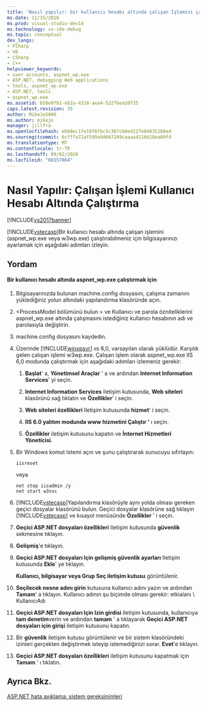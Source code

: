 ```yaml
---
title: 'Nasıl yapılır: bir kullanıcı hesabı altında çalışan Işlemini çalıştırma | Microsoft Docs'
ms.date: 11/15/2016
ms.prod: visual-studio-dev14
ms.technology: vs-ide-debug
ms.topic: conceptual
dev_langs:
- FSharp
- VB
- CSharp
- C++
helpviewer_keywords:
- user accounts, aspnet_wp.exe
- ASP.NET, debugging Web applications
- tools, aspnet_wp.exe
- ASP.NET, tools
- aspnet_wp.exe
ms.assetid: b58e97b1-e62a-4318-aea4-52276ea20735
caps.latest.revision: 35
author: MikeJo5000
ms.author: mikejo
manager: jillfra
ms.openlocfilehash: ebb8ec1fe10f6fbc5c367cb0ed127e048351b0e4
ms.sourcegitcommit: 6cfffa72af599a9d667249caaaa411bb28ea69fd
ms.translationtype: MT
ms.contentlocale: tr-TR
ms.lasthandoff: 09/02/2020
ms.locfileid: "68157864"
---
```

# <a name="how-to-run-the-worker-process-under-a-user-account"></a>Nasıl Yapılır: Çalışan İşlemi Kullanıcı Hesabı Altında Çalıştırma
[!INCLUDE[vs2017banner](../includes/vs2017banner.md)]

[!INCLUDE[vstecasp](../includes/vstecasp-md.md)]Bir kullanıcı hesabı altında çalışan işlemini (aspnet_wp.exe veya w3wp.exe) çalıştırabilmeniz için bilgisayarınızı ayarlamak için aşağıdaki adımları izleyin.  
  
## <a name="procedure"></a>Yordam  
  
#### <a name="to-run-aspnet_wpexe-under-a-user-account"></a>Bir kullanıcı hesabı altında aspnet_wp.exe çalıştırmak için  
  
1. Bilgisayarınızda bulunan machine.config dosyasını, çalışma zamanını yüklediğiniz yolun altındaki yapılandırma klasöründe açın.  
  
2. &lt;ProcessModel bölümünü bulun &gt; ve Kullanıcı ve parola özniteliklerini aspnet_wp.exe altında çalışmasını istediğiniz kullanıcı hesabının adı ve parolasıyla değiştirin.  
  
3. machine.config dosyasını kaydedin.  
  
4. Üzerinde [!INCLUDE[winxpsvr](../includes/winxpsvr-md.md)] ııs 6,0, varsayılan olarak yüklüdür. Karşılık gelen çalışan işlemi w3wp.exe. Çalışan işlem olarak aspnet_wp.exe IIS 6,0 modunda çalıştırmak için aşağıdaki adımları izlemeniz gerekir:  
  
    1. **Başlat**' a, **Yönetimsel Araçlar** ' a ve ardından **Internet Information Services**' yi seçin.  
  
    2. **Internet Information Services** iletişim kutusunda, **Web siteleri** klasörünü sağ tıklatın ve **Özellikler**' i seçin.  
  
    3. **Web siteleri özellikleri** Iletişim kutusunda **hizmet**' i seçin.  
  
    4. **IIS 6.0 yalıtım modunda www hizmetini Çalıştır '** ı seçin.  
  
    5. **Özellikler** iletişim kutusunu kapatın ve **İnternet Hizmetleri Yöneticisi**.  
  
5. Bir Windows komut Istemi açın ve şunu çalıştırarak sunucuyu sıfırlayın:  
  
    ```  
    iisreset  
    ```  

    veya  
  
    ```  
    net stop iisadmin /y  
    net start w3svc  
    ```  
  
6. [!INCLUDE[vstecasp](../includes/vstecasp-md.md)]Yapılandırma klasörüyle aynı yolda olması gereken geçici dosyalar klasörünü bulun. Geçici dosyalar klasörüne sağ tıklayın [!INCLUDE[vstecasp](../includes/vstecasp-md.md)] ve kısayol menüsünde **Özellikler** ' i seçin.  
  
7. **Geçici ASP.NET dosyaları özellikleri** Iletişim kutusunda **güvenlik** sekmesine tıklayın.  
  
8. **Gelişmiş**'e tıklayın.  
  
9. **Geçici ASP.NET dosyaları Için gelişmiş güvenlik ayarları** Iletişim kutusunda **Ekle**' ye tıklayın.  
  
    **Kullanıcı, bilgisayar veya Grup Seç iletişim kutusu** görüntülenir.  
  
10. **Seçilecek nesne adını girin** kutusuna kullanıcı adını yazın ve ardından **Tamam**' a tıklayın. Kullanıcı adının şu biçimde olması gerekir: etkialanı \ KullanıcıAdı  
  
11. **Geçici ASP.NET dosyaları Için Izin girdisi** iletişim kutusunda, kullanıcıya **tam denetim**verin ve ardından **tamam** ' a tıklayarak **Geçici ASP.NET dosyaları için girişi** iletişim kutusunu kapatın.  
  
12. Bir **güvenlik** iletişim kutusu görüntülenir ve bir sistem klasöründeki izinleri gerçekten değiştirmek isteyip istemediğinizi sorar. **Evet**'e tıklayın.  
  
13. **Geçici ASP.NET dosyaları özellikleri** iletişim kutusunu kapatmak için **Tamam** ' ı tıklatın.  
  
## <a name="see-also"></a>Ayrıca Bkz.  
[ASP.NET hata ayıklama: sistem gereksinimleri](../debugger/aspnet-debugging-system-requirements.md)  
